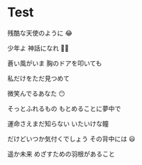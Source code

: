 # Test

残酷な天使のように 😂

少年よ 神話になれ 🐱‍🚀

蒼い風がいま 胸のドアを叩いても

私だけをただ見つめて

微笑んでるあなた    😶

そっとふれるもの もとめることに夢中で

運命さえまだ知らない いたいけな瞳

だけどいつか気付くでしょう その背中には    😃 

遥か未来 めざすための羽根があること